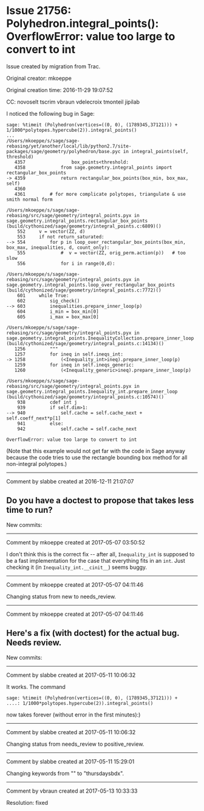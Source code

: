# Issue 21756: Polyhedron.integral_points(): OverflowError: value too large to convert to int

Issue created by migration from Trac.

Original creator: mkoeppe

Original creation time: 2016-11-29 19:07:52

CC:  novoselt tscrim vbraun vdelecroix tmonteil jipilab

I noticed the following bug in Sage:

```
sage: %timeit (Polyhedron(vertices=((0, 0), (1789345,37121))) + 1/1000*polytopes.hypercube(2)).integral_points()
...
/Users/mkoeppe/s/sage/sage-rebasing/yet/another/local/lib/python2.7/site-packages/sage/geometry/polyhedron/base.pyc in integral_points(self, threshold)
   4357                 box_points<threshold:
   4358             from sage.geometry.integral_points import rectangular_box_points
-> 4359             return rectangular_box_points(box_min, box_max, self)
   4360 
   4361         # for more complicate polytopes, triangulate & use smith normal form

/Users/mkoeppe/s/sage/sage-rebasing/src/sage/geometry/integral_points.pyx in sage.geometry.integral_points.rectangular_box_points (build/cythonized/sage/geometry/integral_points.c:6809)()
    552     v = vector(ZZ, d)
    553     if not return_saturated:
--> 554         for p in loop_over_rectangular_box_points(box_min, box_max, inequalities, d, count_only):
    555             #  v = vector(ZZ, orig_perm.action(p))   # too slow
    556             for i in range(0,d):

/Users/mkoeppe/s/sage/sage-rebasing/src/sage/geometry/integral_points.pyx in sage.geometry.integral_points.loop_over_rectangular_box_points (build/cythonized/sage/geometry/integral_points.c:7772)()
    601     while True:
    602         sig_check()
--> 603         inequalities.prepare_inner_loop(p)
    604         i_min = box_min[0]
    605         i_max = box_max[0]

/Users/mkoeppe/s/sage/sage-rebasing/src/sage/geometry/integral_points.pyx in sage.geometry.integral_points.InequalityCollection.prepare_inner_loop (build/cythonized/sage/geometry/integral_points.c:14134)()
   1256         """
   1257         for ineq in self.ineqs_int:
-> 1258             (<Inequality_int>ineq).prepare_inner_loop(p)
   1259         for ineq in self.ineqs_generic:
   1260             (<Inequality_generic>ineq).prepare_inner_loop(p)

/Users/mkoeppe/s/sage/sage-rebasing/src/sage/geometry/integral_points.pyx in sage.geometry.integral_points.Inequality_int.prepare_inner_loop (build/cythonized/sage/geometry/integral_points.c:10574)()
    938         cdef int j
    939         if self.dim>1:
--> 940             self.cache = self.cache_next + self.coeff_next*p[1]
    941         else:
    942             self.cache = self.cache_next

OverflowError: value too large to convert to int
```


(Note that this example would not get far with the code in Sage anyway because the code tries to use the rectangle bounding box method for all non-integral polytopes.)



---

Comment by slabbe created at 2016-12-11 21:07:07

Do you have a doctest to propose that takes less time to run?
----
New commits:


---

Comment by mkoeppe created at 2017-05-07 03:50:52

I don't think this is the correct fix -- after all, `Inequality_int` is supposed to be a fast implementation for the case that everything fits in an `int`. Just checking it (in `Inequality_int.__cinit__`) seems buggy.


---

Comment by mkoeppe created at 2017-05-07 04:11:46

Changing status from new to needs_review.


---

Comment by mkoeppe created at 2017-05-07 04:11:46

Here's a fix (with doctest) for the actual bug.
Needs review.
----
New commits:


---

Comment by slabbe created at 2017-05-11 10:06:32

It works. The command 

```
sage: %timeit (Polyhedron(vertices=((0, 0), (1789345,37121))) + 
....: 1/1000*polytopes.hypercube(2)).integral_points()
```

now takes forever (without error in the first minutes):)


---

Comment by slabbe created at 2017-05-11 10:06:32

Changing status from needs_review to positive_review.


---

Comment by slabbe created at 2017-05-11 15:29:01

Changing keywords from "" to "thursdaysbdx".


---

Comment by vbraun created at 2017-05-13 10:33:33

Resolution: fixed

